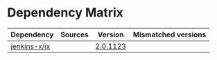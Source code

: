 # Dependency Matrix

Dependency | Sources | Version | Mismatched versions
---------- | ------- | ------- | -------------------
[jenkins-x/jx](https://github.com/jenkins-x/jx.git) |  | [2.0.1123](https://github.com/jenkins-x/jx/releases/tag/v2.0.1123) | 
